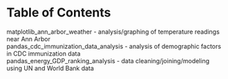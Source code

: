 # Table of Contents

matplotlib_ann_arbor_weather - analysis/graphing of temperature readings near Ann Arbor\
pandas_cdc_immunization_data_analysis - analysis of demographic factors in CDC immunization data\
pandas_energy_GDP_ranking_analysis - data cleaning/joining/modeling using UN and World Bank data

